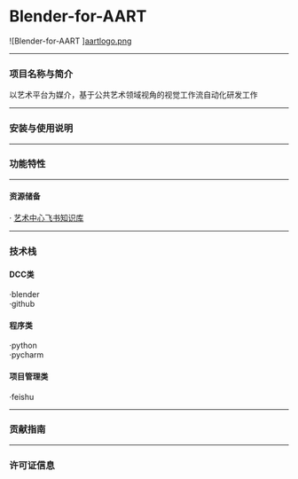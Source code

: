 # Blender-for-AART 
![Blender-for-AART ][aartlogo.png](aartlogo.png)
___
### 项目名称与简介
以艺术平台为媒介，基于公共艺术领域视角的视觉工作流自动化研发工作
___
### 安装与使用说明
___
### 功能特性
___
#### 资源储备
· [艺术中心飞书知识库](https://lcnz16b10gl2.feishu.cn/wiki/Vgy5wDCPjixUwRk3SMNc3fEonPc?from=from_copylink)
___
### 技术栈
#### DCC类
·blender<br>·github<br>
#### 程序类
·python <br>·pycharm
#### 项目管理类
·feishu<br>
___
### 贡献指南
___
### 许可证信息
